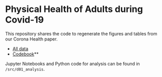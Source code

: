 # Physical Health of Adults during Covid-19

This repository shares the code to regenerate the figures and tables from our Corona Health paper.
- [All data](https://zenodo.org/records/11093394)
- [Codebook](https://zenodo.org/records/11093394/files/codebook.xlsx?download=1)**

Jupyter Notebooks and Python code for analysis can be found in `/src/d01_analysis`.

